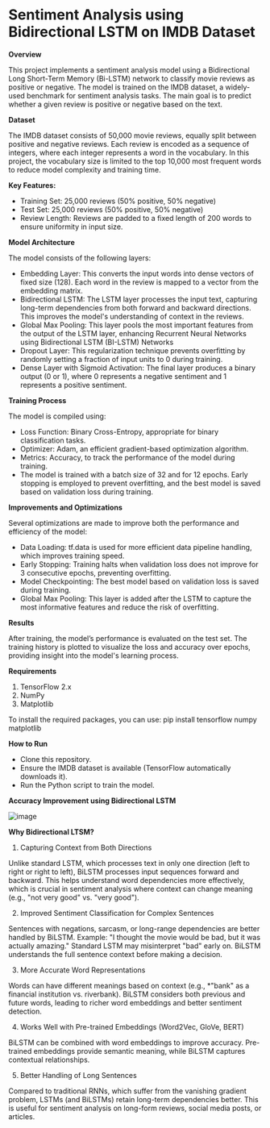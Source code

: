 # Sentiment Analysis using Bidirectional LSTM on IMDB Dataset

**Overview**

This project implements a sentiment analysis model using a Bidirectional Long Short-Term Memory (Bi-LSTM) network to classify movie reviews as positive or negative. The model is trained on the IMDB dataset, a widely-used benchmark for sentiment analysis tasks. The main goal is to predict whether a given review is positive or negative based on the text.

**Dataset**

The IMDB dataset consists of 50,000 movie reviews, equally split between positive and negative reviews. Each review is encoded as a sequence of integers, where each integer represents a word in the vocabulary. In this project, the vocabulary size is limited to the top 10,000 most frequent words to reduce model complexity and training time.

**Key Features:**

- Training Set: 25,000 reviews (50% positive, 50% negative)
- Test Set: 25,000 reviews (50% positive, 50% negative)
- Review Length: Reviews are padded to a fixed length of 200 words to ensure uniformity in input size.

**Model Architecture**

The model consists of the following layers:

- Embedding Layer: This converts the input words into dense vectors of fixed size (128). Each word in the review is mapped to a vector from the embedding matrix.
- Bidirectional LSTM: The LSTM layer processes the input text, capturing long-term dependencies from both forward and backward directions. This improves the model's understanding of context in the reviews.
- Global Max Pooling: This layer pools the most important features from the output of the LSTM layer, enhancing Recurrent Neural Networks using Bidirectional LSTM (BI-LSTM) Networks
- Dropout Layer: This regularization technique prevents overfitting by randomly setting a fraction of input units to 0 during training.
- Dense Layer with Sigmoid Activation: The final layer produces a binary output (0 or 1), where 0 represents a negative sentiment and 1 represents a positive sentiment.

**Training Process**

The model is compiled using:

- Loss Function: Binary Cross-Entropy, appropriate for binary classification tasks.
- Optimizer: Adam, an efficient gradient-based optimization algorithm.
- Metrics: Accuracy, to track the performance of the model during training.
- The model is trained with a batch size of 32 and for 12 epochs. Early stopping is employed to prevent overfitting, and the best model is saved based on validation loss during training.

**Improvements and Optimizations**

Several optimizations are made to improve both the performance and efficiency of the model:

- Data Loading: tf.data is used for more efficient data pipeline handling, which improves training speed.
- Early Stopping: Training halts when validation loss does not improve for 3 consecutive epochs, preventing overfitting.
- Model Checkpointing: The best model based on validation loss is saved during training.
- Global Max Pooling: This layer is added after the LSTM to capture the most informative features and reduce the risk of overfitting.

**Results**

After training, the model’s performance is evaluated on the test set. The training history is plotted to visualize the loss and accuracy over epochs, providing insight into the model's learning process.

**Requirements**

1. TensorFlow 2.x
2. NumPy
3. Matplotlib

To install the required packages, you can use:
pip install tensorflow numpy matplotlib

**How to Run**

- Clone this repository.
- Ensure the IMDB dataset is available (TensorFlow automatically downloads it).
- Run the Python script to train the model.

**Accuracy Improvement using Bidirectional LSTM**

![image](https://github.com/user-attachments/assets/821a5599-9172-4dda-9f66-b0dad623a2bf)

**Why Bidirectional LTSM?**

1. Capturing Context from Both Directions

Unlike standard LSTM, which processes text in only one direction (left to right or right to left), BiLSTM processes input sequences forward and backward.
This helps understand word dependencies more effectively, which is crucial in sentiment analysis where context can change meaning (e.g., "not very good" vs. "very good").

2. Improved Sentiment Classification for Complex Sentences

Sentences with negations, sarcasm, or long-range dependencies are better handled by BiLSTM.
Example: "I thought the movie would be bad, but it was actually amazing."
Standard LSTM may misinterpret "bad" early on.
BiLSTM understands the full sentence context before making a decision.

3. More Accurate Word Representations

Words can have different meanings based on context (e.g., *"bank" as a financial institution vs. riverbank).
BiLSTM considers both previous and future words, leading to richer word embeddings and better sentiment detection.

4. Works Well with Pre-trained Embeddings (Word2Vec, GloVe, BERT)

BiLSTM can be combined with word embeddings to improve accuracy.
Pre-trained embeddings provide semantic meaning, while BiLSTM captures contextual relationships.

5. Better Handling of Long Sentences

Compared to traditional RNNs, which suffer from the vanishing gradient problem, LSTMs (and BiLSTMs) retain long-term dependencies better.
This is useful for sentiment analysis on long-form reviews, social media posts, or articles.
